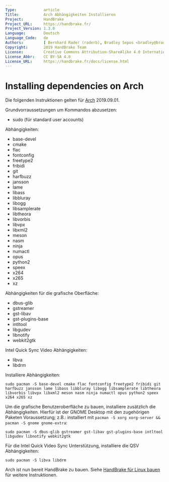 ```yaml
---
Type:            article
Title:           Arch Abhängigkeiten Installieren
Project:         HandBrake
Project_URL:     https://handbrake.fr/
Project_Version: 1.3.0
Language:        Deutsch
Language_Code:   de
Authors:         [ Bernhard Rader (raderb), Bradley Sepos <bradley@bradleysepos.com> (BradleyS) ]
Copyright:       2019 HandBrake Team
License:         Creative Commons Attribution-ShareAlike 4.0 International
License_Abbr:    CC BY-SA 4.0
License_URL:     https://handbrake.fr/docs/license.html
---
```


Installing dependencies on Arch
===============================

Die folgenden Instruktionen gelten für [Arch](https://www.archlinux.org) 2019.09.01.

Grundvorraussetzungen um Kommandos abzusetzen:

- sudo (für standard user accounts)

Abhängigkeiten:

- base-devel
- cmake
- flac
- fontconfig
- freetype2
- fribidi
- git
- harfbuzz
- jansson
- lame
- libass
- libbluray
- libogg
- libsamplerate
- libtheora
- libvorbis
- libvpx
- libxml2
- meson
- nasm
- ninja
- numactl
- opus
- python2
- speex
- x264
- x265
- xz

Abhängigkeiten für die grafische Oberfläche:

- dbus-glib
- gstreamer
- gst-libav
- gst-plugins-base
- intltool
- libgudev
- libnotify
- webkit2gtk

Intel Quick Sync Video Abhängigkeiten:

- libva
- libdrm

Installiere Abhängigkeiten:

    sudo pacman -S base-devel cmake flac fontconfig freetype2 fribidi git harfbuzz jansson lame libass libbluray libogg libsamplerate libtheora libvorbis libvpx libxml2 meson nasm ninja numactl opus python2 speex x264 x265 xz

Um die grafische Benutzeroberfläche zu bauen, installiere zusätzlich die Abhängigkeiten. Hierfür ist der GNOME Desktop mit den zugehörigen Paketen Voraussetzung; z.B.: installiert mit `pacman -S xorg xorg-server && pacman -S gnome gnome-extra`:

    sudo pacman -S dbus-glib gstreamer gst-libav gst-plugins-base intltool libgudev libnotify webkit2gtk

Für die Intel Quick Video Sync Unterstützung, installiere die QSV Abhängigkeiten:

    sudo pacman -S libva libdrm

Arch ist nun bereit HandBrake zu bauen. Siehe [HandBrake für Linux bauen](build-linux.html) für weitere Instruktionen.
